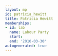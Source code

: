 ```yaml
---
layout: mp
id: patricia_hewitt
title: Patricia Hewitt
memberships:
- id: lab
  name: Labour Party
  start: 
  end: '2010-03-30'
autogenerated: true
---
```

